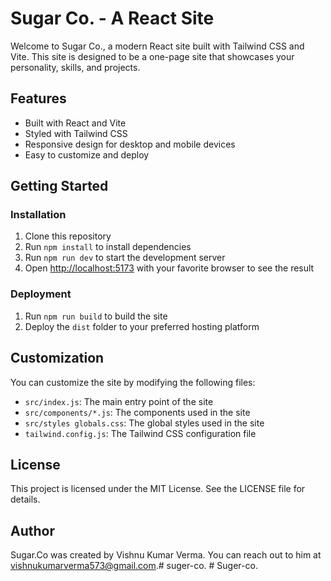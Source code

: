 # Sugar Co. - A React Site

Welcome to Sugar Co., a modern React site built with Tailwind CSS and Vite. This site is designed to be a one-page site that showcases your personality, skills, and projects.

## Features

* Built with React and Vite
* Styled with Tailwind CSS
* Responsive design for desktop and mobile devices
* Easy to customize and deploy

## Getting Started

### Installation

1. Clone this repository
2. Run `npm install` to install dependencies
3. Run `npm run dev` to start the development server
4. Open [http://localhost:5173](http://localhost:5173) with your favorite browser to see the result

### Deployment

1. Run `npm run build` to build the site
2. Deploy the `dist` folder to your preferred hosting platform

## Customization

You can customize the site by modifying the following files:

* `src/index.js`: The main entry point of the site
* `src/components/*.js`: The components used in the site
* `src/styles globals.css`: The global styles used in the site
* `tailwind.config.js`: The Tailwind CSS configuration file

## License

This project is licensed under the MIT License. See the LICENSE file for details.

## Author

Sugar.Co was created by Vishnu Kumar Verma. You can reach out to him at vishnukumarverma573@gmail.com.#   s u g e r - c o . 
 
 
#   S u g e r - c o .  
 